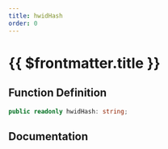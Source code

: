 ```yaml
---
title: hwidHash
order: 0
---
```


# {{ $frontmatter.title }}

## Function Definition

```ts
public readonly hwidHash: string;
```

## Documentation

<!--@include: ./parts/hwidHash.md-->
